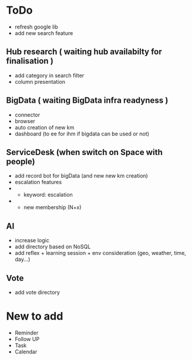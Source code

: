 # ToDo

* refresh google lib
* add new search feature

## Hub research ( waiting hub availabilty for finalisation )
* add category in search filter
* column presentation

## BigData ( waiting BigData infra readyness )
* connector
* browser
* auto creation of new km
* dashboard (to ee for ihm if bigdata can be used or not)

## ServiceDesk (when switch on Space with people)
* add record bot for bigData (and new new km creation)
* escalation features
* * keyword: escalation
* * new membership (N+x)

## AI
* increase logic
* add directory based on NoSQL
* add reflex + learning session + env consideration (geo, weather, time, day...)

## Vote
* add vote directory


# New to add
* Reminder
* Follow UP
* Task
* Calendar

